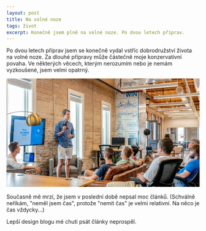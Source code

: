 ```yaml
---
layout: post
title: Na volné noze
tags: život
excerpt: Konečně jsem plně na volné noze. Po dvou letech příprav.
---
```


Po dvou letech příprav jsem se konečně vydal vstříc dobrodružství
života na volné noze. Za dlouhé přípravy může částečně moje konzervativní
povaha. Ve některých věcech, kterým nerozumím nebo je nemám vyzkoušené, jsem velmi opatrný.

![Na volné noze](/images/blog/freelancer.jpg)

Současně mě mrzí, že jsem v poslední době nepsal moc článků.
(Schválně neříkám, "neměl jsem čas", protože "nemít čas" je velmi relativní.
Na něco je čas vždycky...)

Lepší design blogu mé chuti psát články neprospěl.
